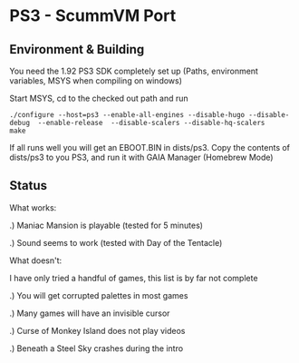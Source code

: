 PS3 - ScummVM Port
==================


Environment & Building
----------------------

You need the 1.92 PS3 SDK completely set up (Paths, environment variables, MSYS when compiling on windows)

Start MSYS, cd to the checked out path and run

    ./configure --host=ps3 --enable-all-engines --disable-hugo --disable-debug  --enable-release  --disable-scalers --disable-hq-scalers
    make

If all runs well you will get an EBOOT.BIN in dists/ps3. Copy the contents of dists/ps3 to you PS3, and run it with GAIA Manager (Homebrew Mode)



Status
------

What works:

 .) Maniac Mansion is playable (tested for 5 minutes)

 .) Sound seems to work (tested with Day of the Tentacle)


What doesn't:

I have only tried a handful of games, this list is by far not complete

 .) You will get corrupted palettes in most games

 .) Many games will have an invisible cursor

 .) Curse of Monkey Island does not play videos

 .) Beneath a Steel Sky crashes during the intro
